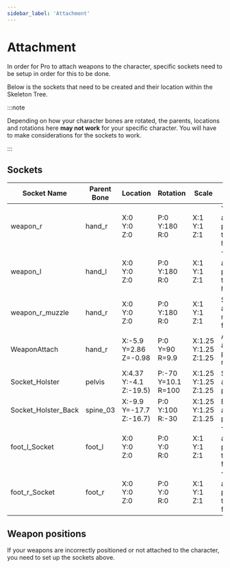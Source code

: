 ```yaml
---
sidebar_label: 'Attachment'
---
```


# Attachment

In order for Pro to attach weapons to the character, specific sockets need to be setup in order for this to be done.

Below is the sockets that need to be created and their location within the Skeleton Tree.

:::note

Depending on how your character bones are rotated, the parents, locations and rotations here **may not work** for your specific character. You will have to make considerations for the sockets to work.

:::

## Sockets

| Socket Name         | Parent Bone | Location                        | Rotation                   | Scale                        | Usage                                     |
|---------------------|-------------|---------------------------------|----------------------------|------------------------------|-------------------------------------------|
| weapon_r            | hand_r      | X:0<br/>Y:0<br/>Z:0             | P:0<br/>Y:180<br/>R:0      | X:1<br/>Y:1<br/>Z:1          | The main attach point for the right hand. |
| weapon_l            | hand_l      | X:0<br/>Y:0<br/>Z:0             | P:0<br/>Y:180<br/>R:0      | X:1<br/>Y:1<br/>Z:1          | The main attach point for the left hand.  |
| weapon_r_muzzle     | hand_r      | X:0<br/>Y:0<br/>Z:0             | P:0<br/>Y:180<br/>R:0      | X:1<br/>Y:1<br/>Z:1          | Socket to attach muzzle flash to.         |
| WeaponAttach        | hand_r      | X:-5.9<br/>Y=2.86<br/>Z=-0.98   | P:0<br/>Y=90<br/>R=9.9     | X:1.25<br/>Y:1.25<br/>Z:1.25 | Alternative attach point for right hand.  |
| Socket_Holster      | pelvis      | X:4.37<br/>Y:-4.1<br/>Z:-19.5)  | P:-70<br/>Y=10.1<br/>R=100 | X:1.25<br/>Y:1.25<br/>Z:1.25 | Side arm attach point.                    |
| Socket_Holster_Back | spine_03    | X:-9.9<br/>Y=-17.7<br/>Z:-16.7) | P:0<br/>Y:100<br/>R:-30    | X:1.25<br/>Y:1.25<br/>Z:1.25 | Back attach point.                        |
| foot_l_Socket       | foot_l      | X:0<br/>Y:0<br/>Z:0             | P:0<br/>Y:0<br/>R:0        | X:1<br/>Y:1<br/>Z:1          | The main attach point for the left foot.  |
| foot_r_Socket       | foot_r      | X:0<br/>Y:0<br/>Z:0             | P:0<br/>Y:0<br/>R:0        | X:1<br/>Y:1<br/>Z:1          | The main attach point for the right foot. |

## Weapon positions

If your weapons are incorrectly positioned or not attached to the character, you need to set up the sockets above.